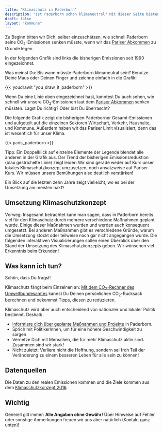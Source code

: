 ```yaml
---
title: "Klimaschutz in Paderborn"
description: "Ist Paderborn schon klimaneutral? Mit dieser Seite bieten wir interessierten PaderbornanerInnen die Möglichkeit, sich schnell und einfach über Klimaschutz in Paderborn zu informieren."
draft: false
layout: "kommune"
---
```


Zu Beginn bitten wir Dich, selber einzuschätzen, wie schnell Paderborn seine
CO<sub>2</sub>-Emissionen senken müsste, wenn wir das [Pariser Abkommen](../../paris-limits) zu Grunde legen.

In der folgenden Grafik sind links die bisherigen Emissionen seit 1990 eingezeichnet.

Was meinst Du: Bis wann müsste Paderborn klimaneutral sein? Benutze Deine Maus oder Deinen Finger und zeichne einfach in die Grafik!

{{< youdrawit "you_draw_it_paderborn" >}}

Wenn Du eine Linie oben eingezeichnet hast, konntest Du auch sehen, wie schnell wir unsere CO<sub>2</sub>-Emissionen laut dem [Pariser Abkommen](../../paris-limits) senken müssten. Lagst Du richtig? Oder bist Du überrascht?

Die folgende Grafik zeigt die bisherigen Paderborner Gesamt-Emissionen und aufgeteilt auf die einzelnen Sektoren Wirtschaft, Verkehr, Haushalte, und Kommune. Außerdem haben wir das Pariser Limit visualisiert, denn das ist wesentlich für unser Klima.

{{< paris_paderborn >}}

Tipp: Ein Doppelklick auf einzelne Elemente der Legende blendet alle anderen in der Grafik aus.
Der Trend der bisherigen Emissionsreduktion (blau gestrichelte Linie) zeigt leider:
Wir sind gerade weder auf Kurs unser lokales Klimaschutzkonzept umzusetzen, noch ansatzweise auf Pariser Kurs.
Wir müssen unsere Bemühungen also deutlich verstärken!

Ein Blick auf die letzten zehn Jahre zeigt vielleicht, wo es bei der Umsetzung am meisten hakt?

## Umsetzung Klimaschutzkonzept

Vorweg: Insgesamt betrachtet kann man sagen, dass in Paderborn bereits viel
für den Klimaschutz durch mehrere verschiedene Maßnahmen geplant wurde.
Einige dieser Maßnahmen wurden und werden auch konsequent umgesetzt.
Bei anderen Maßnahmen gibt es verschiedene Gründe, warum die Umsetzung
stockt oder teilweise noch gar nicht angegangen wurde. Die folgenden
interaktiven Visualisierungen sollen einen Überblick über den Stand der
Umsetzung des Klimaschutzkonzepts geben. Wir wünschen viel Erkenntnis
beim Erkunden!

## Was kann ich tun?

Schön, dass Du fragst!

Klimaschutz fängt beim Einzelnen an: [Mit dem CO<sub>2</sub>-Rechner des Umweltbundesamtes](https://uba.co2-rechner.de/de_DE/) kannst Du Deinen persönlichen CO<sub>2</sub>-Rucksack berechnen und bekommst Tipps, diesen zu reduzieren.

Klimaschutz wird aber auch entscheidend von nationaler und lokaler Politik bestimmt.
Deshalb:

- [Informiere dich über geplante Maßnahmen und Projekte](https://www.paderborn.de/wohnen-soziales/umwelt-gruen/Klimaschutz.php) in Paderborn.
- Sprich mit PolitikerInnen, um für eine höhere Geschwindigkeit zu sorgen.
- Vernetze Dich mit Menschen, die für mehr Klimaschutz aktiv sind. Zusammen sind wir stark! 
- Nicht zuletzt: Verliere nicht die Hoffnung, sondern sei froh Teil der Veränderung zu einem besseren Leben für alle sein zu können!

## Datenquellen

Die Daten zu den realen Emissionen kommen und die Ziele kommen aus dem [Klimaschutzkonzept 2016](https://www.paderborn.de/wohnen-soziales/umwelt-gruen/klimaschutzkonzept-der-stadt-paderborn.php.media/93202/2016-11-03_IKK_Paderborn.pdf).

## Wichtig

Generell gilt immer: **Alle Angaben ohne Gewähr!** Über Hinweise auf
Fehler oder sonstige Anmerkungen freuen wir uns aber natürlich (Kontakt ganz unten)!

